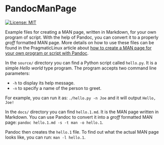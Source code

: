 # PandocManPage
[![License: MIT](https://img.shields.io/badge/License-MIT-yellow.svg)](https://opensource.org/licenses/MIT)

Example files for creating a MAN page, written in Markdown, for your own program of script. With the help of Pandoc, you can convert it to a properly *groff* formatted MAN page. More details on how to use these files can be found in the PragmaticLinux article about [how to create a MAN page for your own program or script with Pandoc](https://www.pragmaticlinux.com/2021/01/create-a-man-page-for-your-own-program-or-script-with-pandoc/).

In the `source/` directory you can find a Python script called `hello.py`. It is a simple *Hello world* type program. The program accepts two command line parameters:

* `-h` to display its help message.
* `-n` to specify a name of the person to greet.

For example, you can run it as: `./hello.py -n Joe` and it will output `Hello, Joe!`

In the `docs/` directory you can find `hello.1.md`. It is the MAN page written in Markdown. You can use Pandoc to convert it into a *groff* formatted MAN page: `pandoc hello.1.md -s -t man -o hello.1`.

Pandoc then creates the `hello.1` file. To find out what the actual MAN page looks like, you can run: `man -l hello.1`.